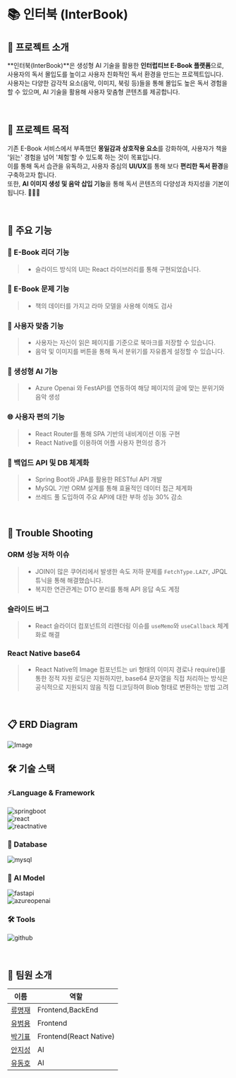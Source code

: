 # 📚 인터북 (InterBook)  

## 📌 프로젝트 소개  
**인터북(InterBook)**은 생성형 AI 기술을 활용한 **인터럽티브 E-Book 플랫폼**으로, 사용자의 독서 몰입도를 높이고 사용자 친화적인 독서 환경을 만드는 프로젝트입니다.  
사용자는 다양한 감각적 요소(음악, 이미지, 북링 등)들을 통해 몰입도 높은 독서 경험을 할 수 있으며, AI 기술을 활용해 사용자 맞춤형 콘텐츠를 제공합니다.

</br>

## 📌 프로젝트 목적  
기존 E-Book 서비스에서 부족했던 **몽일감과 상호작용 요소**를 강화하여, 사용자가 책을 '읽는' 경험을 넘어 '체험'할 수 있도록 하는 것이 목표입니다.  
이를 통해 독서 습관을 유독하고, 사용자 중심의 **UI/UX**를 통해 보다 **편리한 독서 환경**을 구축하고자 합니다.  
또한, **AI 이미지 생성 및 음악 삽입 기능**을 통해 독서 콘텐츠의 다양성과 차지성을 기본이 됩니다. 📖🎵🎨

</br>

## 📌 주요 기능  
### 📖 E-Book 리더 기능  
> * 슬라이드 방식의 UI는 React 라이브러리를 통해 구현되었습니다.
### 📖 E-Book 문제 기능
> * 책의 데이터를 가지고 라마 모델을 사용해 이해도 검사

### 🔖 사용자 맞춤 기능  
> * 사용자는 자신이 읽은 페이지를 기준으로 북마크를 저장할 수 있습니다.  
> * 음악 및 이미지를 버튼을 통해 독서 분위기를 자유롭게 설정할 수 있습니다.

### 🧐 생성형 AI 기능  
> * Azure Openai 와 FestAPI를 연동하여 해당 페이지의 글에 맞는 분위기와 음악 생성  

### 🌐 사용자 편의 기능  
> * React Router를 통해 SPA 기반의 내비게이션 이동 구현  
> * React Native를 이용하여 어플 사용자 편의성 증가

### 🧰 백업드 API 및 DB 체계화  
> * Spring Boot와 JPA를 활용한 RESTful API 개발  
> * MySQL 기반 ORM 설계를 통해 효율적인 데이터 접근 체계화
> * 쓰레드 풀 도입하여 주요 API에 대한 부하 성능 30% 감소

</br>

## 🥺 Trouble Shooting  
### ORM 성능 저하 이슈  
> * JOIN이 많은 쿠어리에서 발생한 속도 저하 문제를 `FetchType.LAZY`, JPQL 튜닉을 통해 해결했습니다.  
> * 복지한 연관관계는 DTO 분리를 통해 API 응답 속도 계정  

### 슬라이드 버그  
> * React 슬라이더 컴포넌트의 리렌더링 이슈를 `useMemo`와 `useCallback` 체계화로 해결  
### React Native base64 
> * React Native의 Image 컴포넌트는 uri 형태의 이미지 경로나 require()를 통한 정적 자원 로딩은 지원하지만, base64 문자열을 직접 처리하는 방식은 공식적으로 지원되지 않음
직접 디코딩하여 Blob 형태로 변환하는 방법 고려

</br>

## 📋 ERD Diagram  
![Image](https://github.com/user-attachments/assets/ed089150-29a0-4237-9ae4-79b123e1c964) 
</br>



## 🛠️ 기술 스택
### ⚡️Language & Framework  
![springboot](https://img.shields.io/badge/springboot-%236DB33F.svg?style=for-the-badge&logo=springboot&logoColor=white)  
![react](https://img.shields.io/badge/react-%2361DAFB.svg?style=for-the-badge&logo=react&logoColor=black)  
![reactnative](https://img.shields.io/badge/reactnative-20232A?style=for-the-badge&logo=react&logoColor=61DAFB)

### 💾 Database  
![mysql](https://img.shields.io/badge/mysql-4479A1.svg?style=for-the-badge&logo=mysql&logoColor=white)

### 🧠 AI Model  
![fastapi](https://img.shields.io/badge/fastapi-005571?style=for-the-badge&logo=fastapi&logoColor=white)  
![azureopenai](https://img.shields.io/badge/Azure%20OpenAI-0078D4?style=for-the-badge&logo=openai&logoColor=white)


### 🛠 Tools  
![github](https://img.shields.io/badge/github-181717?style=for-the-badge&logo=github&logoColor=white)  



</br>

## 👋️ 팀원 소개  
| 이름 | 역할 |  
| ---- | ---- |  
| [류명재](https://github.com/xaczxzz) | Frontend,BackEnd|  
| [유범용](https://github.com/qjadyd307) | Frontend |  
| [박기표](https://github.com/ppward) | Frontend(React Native) |  
| [안지성](https://github.com/Ahnjiseong) | AI |
| [유동호](https://github.com/Global-YDH) | AI |

